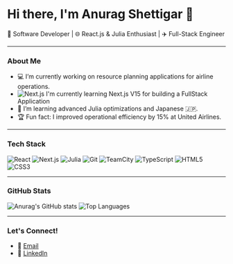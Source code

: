 # Hi there, I'm Anurag Shettigar 👋

🚀 Software Developer | 🌐 React.js & Julia Enthusiast | ✈️ Full-Stack Engineer

---

### About Me

- 💻 I’m currently working on resource planning applications for airline operations.
- ![Next.js](https://img.shields.io/badge/-nextjs?logo=nextdotjs&color=black) I'm currently learning Next.js V15 for building a FullStack Application
- 🌱 I’m learning advanced Julia optimizations and Japanese 🇯🇵.
- 🏆 Fun fact: I improved operational efficiency by 15% at United Airlines.

---

### Tech Stack

![React](https://img.shields.io/badge/-React-61DAFB?logo=react&logoColor=white&style=flat-square)
![Next.js](https://img.shields.io/badge/-Next.js-000000?logo=nextdotjs&logoColor=white&style=flat-square)
![Julia](https://img.shields.io/badge/-Julia-9558B2?logo=julia&logoColor=white&style=flat-square)
![Git](https://img.shields.io/badge/-Git-F05032?logo=git&logoColor=white&style=flat-square)
![TeamCity](https://img.shields.io/badge/-TeamCity-000000?logo=teamcity&logoColor=white&style=flat-square)
![TypeScript](https://img.shields.io/badge/-TypeScript-007ACC?logo=typescript&logoColor=white&style=flat-square)
![HTML5](https://img.shields.io/badge/-HTML5-E34F26?logo=html5&logoColor=white&style=flat-square)
![CSS3](https://img.shields.io/badge/-CSS3-1572B6?logo=css3&logoColor=white&style=flat-square)

---

### GitHub Stats

![Anurag's GitHub stats](https://github-readme-stats.vercel.app/api?username=anoteros09&show_icons=true&theme=radical)
![Top Languages](https://github-readme-stats.vercel.app/api/top-langs/?username=anoteros09&layout=compact&theme=radical)

---

### Let's Connect!

- 📧 [Email](mailto:anuragas09@gmail.com)
- 💼 [LinkedIn](https://linkedin.com/in/anurag-shettigar)
